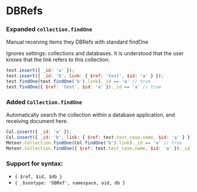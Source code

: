 # DBRefs

### Expanded `collection.findOne`

Manual receiving items they DBRefs with standard findOne

Ignores settings: collections and databases. It is understood that the user knows that the link refers to this collection.

```js
test.insert({ _id: 'a' });
test.insert({ _id: 'b', link: { $ref: 'test', $id: 'a' } });
test.findOne(test.findOne('b').link)._id == 'a' // true
test.findOne({ $ref: 'test', $id: 'a' })._id == 'a' // true
```

### Added `Collection.findOne`

Automatically search the collection within a database application, and receiving document here.

```js
Col.insert({ _id: 'a' });
Col.insert({ _id: 'b', link: { $ref: test.test_case.name, $id: 'a' } });
Meteor.Collection.findOne(Col.findOne('b').link)._id == 'a' // true
Meteor.Collection.findOne({ $ref: test.test_case.name, $id: 'a' })._id == 'a' // true
```

### Support for syntax:

* `{ $ref, $id, $db }`
* `{ _bsontype: 'DBRef', namespace, oid, db }`
